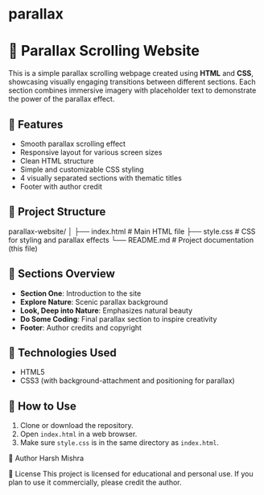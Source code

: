 # parallax

# 🌄 Parallax Scrolling Website
This is a simple parallax scrolling webpage created using **HTML** and **CSS**, showcasing visually engaging transitions between different sections. Each section combines immersive imagery with placeholder text to demonstrate the power of the parallax effect.

## 🚀 Features
- Smooth parallax scrolling effect
- Responsive layout for various screen sizes
- Clean HTML structure
- Simple and customizable CSS styling
- 4 visually separated sections with thematic titles
- Footer with author credit

## 📁 Project Structure
parallax-website/
│
├── index.html # Main HTML file
├── style.css # CSS for styling and parallax effects
└── README.md # Project documentation (this file)


## 📸 Sections Overview

- **Section One**: Introduction to the site
- **Explore Nature**: Scenic parallax background
- **Look, Deep into Nature**: Emphasizes natural beauty
- **Do Some Coding**: Final parallax section to inspire creativity
- **Footer**: Author credits and copyright

## 🎨 Technologies Used

- HTML5
- CSS3 (with background-attachment and positioning for parallax)

## 🔧 How to Use

1. Clone or download the repository.
2. Open `index.html` in a web browser.
3. Make sure `style.css` is in the same directory as `index.html`.

👤 Author
Harsh Mishra

📄 License
This project is licensed for educational and personal use. If you plan to use it commercially, please credit the author.


